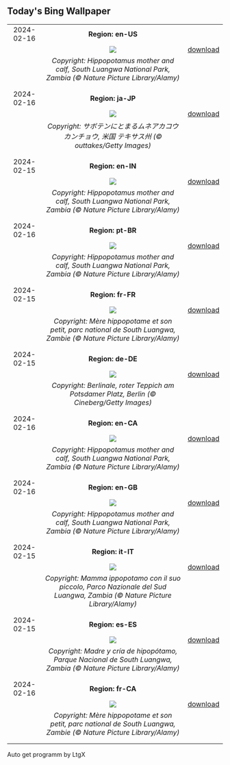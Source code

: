 ## Today's Bing Wallpaper
|      |      |      |
| :----: | :----: | :----: |
|2024-02-16|**Region: en-US**||
||![](https://www.bing.com/th?id=OHR.HippopotamusDay_EN-US7629909300_UHD.jpg&pid=hp&w=1152&h=648&rs=1&c=4)| [download](https://www.bing.com/th?id=OHR.HippopotamusDay_EN-US7629909300_UHD.jpg)|
||*Copyright: Hippopotamus mother and calf, South Luangwa National Park, Zambia (© Nature Picture Library/Alamy)*
||
|||
|2024-02-16|**Region: ja-JP**||
||![](https://www.bing.com/th?id=OHR.BackyardBird_JA-JP7123530976_UHD.jpg&pid=hp&w=1152&h=648&rs=1&c=4)| [download](https://www.bing.com/th?id=OHR.BackyardBird_JA-JP7123530976_UHD.jpg)|
||*Copyright: サボテンにとまるムネアカコウカンチョウ, 米国 テキサス州 (© outtakes/Getty Images)*
||
|||
|2024-02-15|**Region: en-IN**||
||![](https://www.bing.com/th?id=OHR.HippopotamusDay_EN-IN0488110772_UHD.jpg&pid=hp&w=1152&h=648&rs=1&c=4)| [download](https://www.bing.com/th?id=OHR.HippopotamusDay_EN-IN0488110772_UHD.jpg)|
||*Copyright: Hippopotamus mother and calf, South Luangwa National Park, Zambia (© Nature Picture Library/Alamy)*
||
|||
|2024-02-16|**Region: pt-BR**||
||![](https://www.bing.com/th?id=OHR.HippopotamusDay_PT-BR4524933452_UHD.jpg&pid=hp&w=1152&h=648&rs=1&c=4)| [download](https://www.bing.com/th?id=OHR.HippopotamusDay_PT-BR4524933452_UHD.jpg)|
||*Copyright: Hippopotamus mother and calf, South Luangwa National Park, Zambia (© Nature Picture Library/Alamy)*
||
|||
|2024-02-15|**Region: fr-FR**||
||![](https://www.bing.com/th?id=OHR.HippopotamusDay_FR-FR5524617155_UHD.jpg&pid=hp&w=1152&h=648&rs=1&c=4)| [download](https://www.bing.com/th?id=OHR.HippopotamusDay_FR-FR5524617155_UHD.jpg)|
||*Copyright: Mère hippopotame et son petit, parc national de South Luangwa, Zambie (© Nature Picture Library/Alamy)*
||
|||
|2024-02-15|**Region: de-DE**||
||![](https://www.bing.com/th?id=OHR.BerlinalePalast_DE-DE2536739383_UHD.jpg&pid=hp&w=1152&h=648&rs=1&c=4)| [download](https://www.bing.com/th?id=OHR.BerlinalePalast_DE-DE2536739383_UHD.jpg)|
||*Copyright: Berlinale, roter Teppich am Potsdamer Platz, Berlin (© Cineberg/Getty Images)*
||
|||
|2024-02-16|**Region: en-CA**||
||![](https://www.bing.com/th?id=OHR.HippopotamusDay_EN-CA3448449315_UHD.jpg&pid=hp&w=1152&h=648&rs=1&c=4)| [download](https://www.bing.com/th?id=OHR.HippopotamusDay_EN-CA3448449315_UHD.jpg)|
||*Copyright: Hippopotamus mother and calf, South Luangwa National Park, Zambia (© Nature Picture Library/Alamy)*
||
|||
|2024-02-16|**Region: en-GB**||
||![](https://www.bing.com/th?id=OHR.HippopotamusDay_EN-GB3159174291_UHD.jpg&pid=hp&w=1152&h=648&rs=1&c=4)| [download](https://www.bing.com/th?id=OHR.HippopotamusDay_EN-GB3159174291_UHD.jpg)|
||*Copyright: Hippopotamus mother and calf, South Luangwa National Park, Zambia (© Nature Picture Library/Alamy)*
||
|||
|2024-02-15|**Region: it-IT**||
||![](https://www.bing.com/th?id=OHR.HippopotamusDay_IT-IT9950254763_UHD.jpg&pid=hp&w=1152&h=648&rs=1&c=4)| [download](https://www.bing.com/th?id=OHR.HippopotamusDay_IT-IT9950254763_UHD.jpg)|
||*Copyright: Mamma ippopotamo con il suo piccolo, Parco Nazionale del Sud Luangwa, Zambia (© Nature Picture Library/Alamy)*
||
|||
|2024-02-15|**Region: es-ES**||
||![](https://www.bing.com/th?id=OHR.HippopotamusDay_ES-ES1187827553_UHD.jpg&pid=hp&w=1152&h=648&rs=1&c=4)| [download](https://www.bing.com/th?id=OHR.HippopotamusDay_ES-ES1187827553_UHD.jpg)|
||*Copyright: Madre y cría de hipopótamo, Parque Nacional de South Luangwa, Zambia (© Nature Picture Library/Alamy)*
||
|||
|2024-02-16|**Region: fr-CA**||
||![](https://www.bing.com/th?id=OHR.HippopotamusDay_FR-CA8953449236_UHD.jpg&pid=hp&w=1152&h=648&rs=1&c=4)| [download](https://www.bing.com/th?id=OHR.HippopotamusDay_FR-CA8953449236_UHD.jpg)|
||*Copyright: Mère hippopotame et son petit, parc national de South Luangwa, Zambie (© Nature Picture Library/Alamy)*
||
|||

Auto get programm by LtgX
